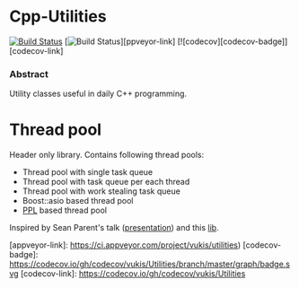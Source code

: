 # Cpp-Utilities

[![Build Status][travis-badge]][travis-link]
[![Build Status][appveyor-badge]][ppveyor-link]
[![codecov][codecov-badge]][codecov-link]

### Abstract

Utility classes useful in daily C++ programming.

# Thread pool

Header only library. Contains following thread pools:
- Thread pool with single task queue
- Thread pool with task queue per each thread
- Thread pool with work stealing task queue
- Boost::asio based thread pool
- [PPL](https://msdn.microsoft.com/library/dd492418.aspx) based thread pool

Inspired by Sean Parent's talk ([presentation](http://sean-parent.stlab.cc/presentations/2016-11-16-concurrency/2016-11-16-concurrency.pdf)) and this [lib](https://github.com/topcpporg/thread-pool-cpp).

[travis-badge]:    https://travis-ci.org/vukis/Utilities.svg?branch=master
[travis-link]:     https://travis-ci.org/vukis/Utilities
[appveyor-badge]:  https://ci.appveyor.com/api/projects/status/1l8srr6wo3ixnc7o?svg=true
[appveyor-link]:   https://ci.appveyor.com/project/vukis/utilities)
[codecov-badge]:   https://codecov.io/gh/codecov/vukis/Utilities/branch/master/graph/badge.svg
[codecov-link]:    https://codecov.io/gh/codecov/vukis/Utilities
